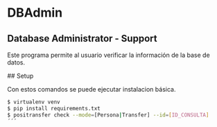 # DBAdmin
## Database Administrator - Support

Este programa permite al usuario verificar la información de la base de datos.

## Setup

Con estos comandos se puede ejecutar instalacion básica.

```bash
$ virtualenv venv
$ pip install requirements.txt
$ positransfer check --mode=[Persona|Transfer] --id=[ID_CONSULTA]
´´´
